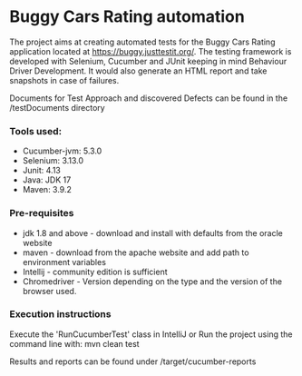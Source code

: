 # Buggy Cars Rating automation

The project aims at creating automated tests for the Buggy Cars Rating application located at https://buggy.justtestit.org/.
The testing framework is developed with Selenium, Cucumber and JUnit keeping in mind Behaviour Driver Development. It would also generate an HTML report and take snapshots in case of failures.

Documents for Test Approach and discovered Defects can be found in the /testDocuments directory 

### Tools used:
* Cucumber-jvm: 5.3.0
* Selenium: 3.13.0
* Junit: 4.13
* Java: JDK 17
* Maven: 3.9.2

### Pre-requisites
* jdk 1.8 and above - download and install with defaults from the oracle website
* maven - download from the apache website and add path to environment variables
* Intellij - community edition is sufficient
* Chromedriver - Version depending on the type and the version of the browser used. 

### Execution instructions

Execute the 'RunCucumberTest' class in IntelliJ
or Run the project using the command line with: mvn clean test

Results and reports can be found under /target/cucumber-reports

